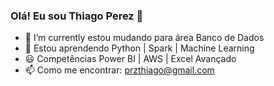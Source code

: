 ### Olá! Eu sou Thiago Perez 👋

- 🔭 I’m currently estou mudando para área Banco de Dados
- 🌱  Estou aprendendo  Python | Spark | Machine Learning
- 😃 Competências Power BI | AWS | Excel Avançado 
- 📫 Como me encontrar: przthiago@gmail.com
